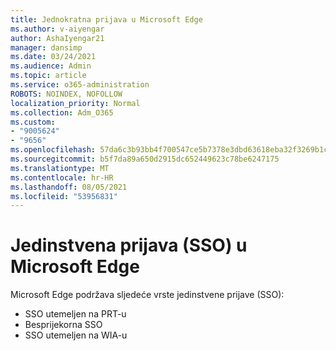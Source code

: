 ```yaml
---
title: Jednokratna prijava u Microsoft Edge
ms.author: v-aiyengar
author: AshaIyengar21
manager: dansimp
ms.date: 03/24/2021
ms.audience: Admin
ms.topic: article
ms.service: o365-administration
ROBOTS: NOINDEX, NOFOLLOW
localization_priority: Normal
ms.collection: Adm_O365
ms.custom:
- "9005624"
- "9656"
ms.openlocfilehash: 57da6c3b93bb4f700547ce5b7378e3dbd63618eba32f3269b1caf8e356357cb5
ms.sourcegitcommit: b5f7da89a650d2915dc652449623c78be6247175
ms.translationtype: MT
ms.contentlocale: hr-HR
ms.lasthandoff: 08/05/2021
ms.locfileid: "53956831"
---
```

# <a name="single-sign-on-sso-in-microsoft-edge"></a>Jedinstvena prijava (SSO) u Microsoft Edge

Microsoft Edge podržava sljedeće vrste jedinstvene prijave (SSO):
- SSO utemeljen na PRT-u
- Besprijekorna SSO
- SSO utemeljen na WIA-u

